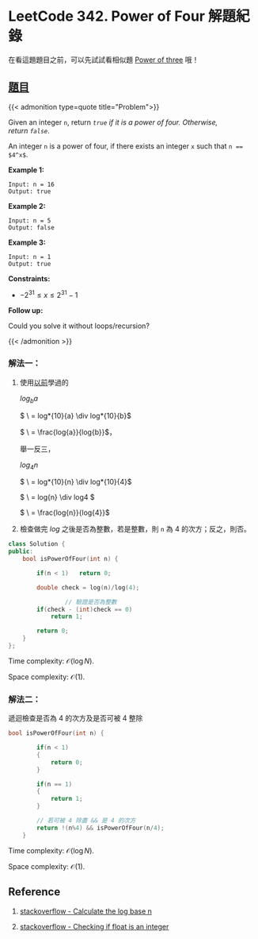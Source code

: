 # LeetCode 342. Power of Four 解題紀錄


在看這題題目之前，可以先試試看相似題 [Power of three](https://eyzim.github.io/posts/leetcode/leetcode_326_power_of_three/) 哦！

## [題目](https://leetcode.com/problems/power-of-four/)

{{< admonition type=quote title="Problem">}}

Given an integer `n`, return *`true` if it is a power of four. Otherwise, return `false`*.

An integer `n` is a power of four, if there exists an integer `x` such that `n == $4^x$`.

**Example 1:**

```
Input: n = 16
Output: true
```

**Example 2:**

```
Input: n = 5
Output: false
```

**Example 3:**

```
Input: n = 1
Output: true
```

**Constraints:**

-   $-2^{31} \leq x \leq 2^{31}-1$

**Follow up:**

Could you solve it without loops/recursion?

{{< /admonition >}}

### 解法一：

1. 使用[以前](https://eyzim.github.io/posts/leetcode/leetcode_326_power_of_three/)學過的

    $log{_b}{a}$

    $ \\ = log*{10}{a} \div log*{10}{b}$

    $ \\ = \frac{log{a}}{log{b}}$，

    舉一反三，

    $log_{4}{n}$

    $ \\ = log*{10}{n} \div log*{10}{4}$

    $ \\ = log{n} \div log4 $

    $ \\ = \frac{log{n}}{log{4}}$

2. 檢查做完 $log$ 之後是否為整數，若是整數，則 `n` 為 4 的次方；反之，則否。

```cpp
class Solution {
public:
    bool isPowerOfFour(int n) {

        if(n < 1)   return 0;

        double check = log(n)/log(4);

				// 驗證是否為整數
        if(check - (int)check == 0)
            return 1;

        return 0;
    }
};
```

Time complexity: $\mathcal{O}(\log N)$.

Space complexity: $\mathcal{O}(1)$.

### 解法二：

遞迴檢查是否為 4 的次方及是否可被 4 整除

```cpp
bool isPowerOfFour(int n) {

        if(n < 1)
        {
            return 0;
        }

        if(n == 1)
        {
            return 1;
        }

        // 若可被 4 除盡 && 是 4 的次方
        return !(n%4) && isPowerOfFour(n/4);
    }
```

Time complexity: $\mathcal{O}(\log N)$.

Space complexity: $\mathcal{O}(1)$.

## Reference

1. [stackoverflow - Calculate the log base n](https://stackoverflow.com/questions/18874255/calculate-the-log-base-n-with-shift-left-or-shift-right)

2. [stackoverflow - Checking if float is an integer](https://stackoverflow.com/questions/5796983/checking-if-float-is-an-integer)

